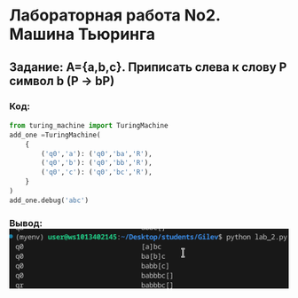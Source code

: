# Лабораторная работа No2. Машина Тьюринга
## Задание: A={a,b,c}. Приписать слева к слову P символ b (P -> bP)
### Код: 
```python
from turing_machine import TuringMachine 
add_one =TuringMachine(
    {
        ('q0','a'): ('q0','ba','R'),
        ('q0','b'): ('q0','bb','R'),
        ('q0','c'): ('q0','bc','R'),
    }
)
add_one.debug('abc')
```
### Вывод: ![Alt text](image.png)